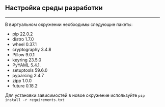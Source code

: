 ## Настройка среды разработки
___
В виртуальном окружении необходимы следующие пакеты:
- pip 22.0.2
- distro 1.7.0 
- wheel 0.37.1 
- cryptography 3.4.8 
- Pillow 9.0.1 
- keyring 23.5.0 
- PyYAML 5.4.1. 
- setuptools 59.6.0 
- pyparsing 2.4.7 
- zipp 1.0.0 
- future 0.18.2

Для установки зависимостей в новое окружение используйте `pip install -r requirements.txt`
